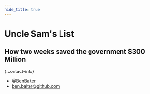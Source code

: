```yaml
---
hide_title: true
---
```


# Uncle Sam's List

## How two weeks saved the government $300 Million

{.contact-info}
* [@BenBalter](http://twitter.com/benbalter)
* [ben.balter@github.com](mailto:ben.balter@github.com)